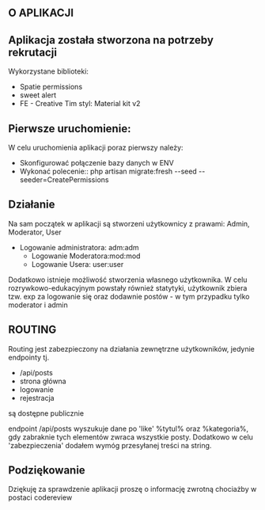 ## O APLIKACJI

Aplikacja została stworzona na potrzeby rekrutacji
- 
Wykorzystane biblioteki:
- Spatie permissions
- sweet alert 
- FE - Creative Tim styl: Material kit v2

## Pierwsze uruchomienie:

W celu uruchomienia aplikacji poraz pierwszy należy:

- Skonfigurować połączenie bazy danych w ENV
- Wykonać polecenie:: php artisan migrate:fresh --seed --seeder=CreatePermissions
## Działanie

Na sam początek w aplikacji są stworzeni użytkownicy z prawami: Admin, Moderator, User  
- Logowanie administratora:   adm:adm
  - Logowanie Moderatora:mod:mod
  - Logowanie Usera: user:user

Dodatkowo istnieje możliwość stworzenia własnego użytkownika.
W celu rozrywkowo-edukacyjnym powstały również statytyki, użytkownik zbiera tzw. exp za logowanie się oraz dodawnie postów - w tym przypadku tylko moderator i admin

## ROUTING

Routing jest zabezpieczony na działania zewnętrzne użytkowników, jedynie endpointy tj. 
- /api/posts 
- strona główna 
- logowanie 
- rejestracja

są dostępne publicznie

endpoint /api/posts wyszukuje dane po 'like' %tytul% oraz %kategoria%, gdy zabraknie tych elementów zwraca wszystkie posty. 
Dodatkowo w celu 'zabezpieczenia' dodałem wymóg przesyłanej treści na string.

## Podziękowanie
Dziękuję za sprawdzenie aplikacji proszę o informację zwrotną chociażby w postaci codereview
